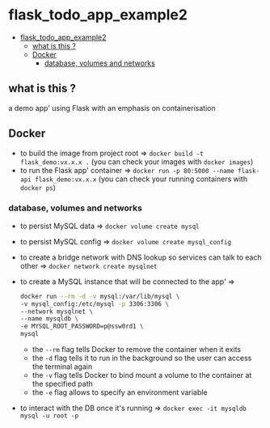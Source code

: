 # flask_todo_app_example2

<!-- TOC -->

- [flask_todo_app_example2](#flask_todo_app_example2)
    - [what is this ?](#what-is-this-)
    - [Docker](#docker)
        - [database, volumes and networks](#database-volumes-and-networks)

<!-- /TOC -->

## what is this ?

 a demo app' using Flask with an emphasis on containerisation

## Docker

- to build the image from project root => `docker build -t flask_demo:vx.x.x .` (you can check your images with `docker images`)
- to run the Flask app' container => `docker run -p 80:5000 --name flask-api flask_demo:vx.x.x` (you can check your running containers with `docker ps`)

### database, volumes and networks

- to persist MySQL data => `docker volume create mysql`
- to persist MySQL config => `docker volume create mysql_config`
- to create a bridge network with DNS lookup so services can talk to each other => `docker network create mysqlnet`
- to create a MySQL instance that will be connected to the app' =>

    ```bash
    docker run --rm -d -v mysql:/var/lib/mysql \
    -v mysql_config:/etc/mysql -p 3306:3306 \
    --network mysqlnet \
    --name mysqldb \
    -e MYSQL_ROOT_PASSWORD=p@ssw0rd1 \
    mysql
    ```

  - the `--rm` flag tells Docker to remove the container when it exits
  - the `-d` flag tells it to run in the background so the user can access the terminal again
  - the `-v` flag tells Docker to bind mount a volume to the container at the specified path
  - the `-e` flag allows to specify an environment variable
- to interact with the DB once it's running => `docker exec -it mysqldb mysql -u root -p`

